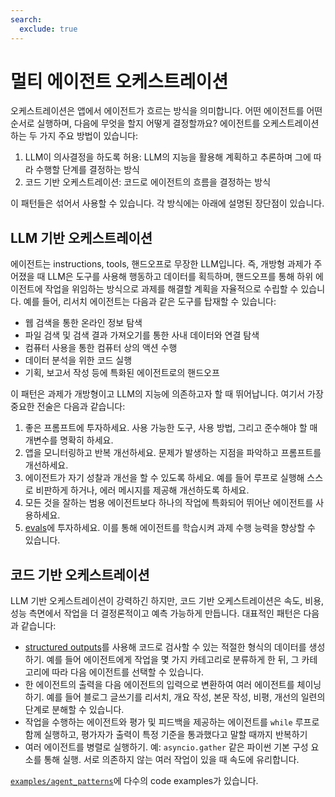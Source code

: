 ```yaml
---
search:
  exclude: true
---
```

# 멀티 에이전트 오케스트레이션

오케스트레이션은 앱에서 에이전트가 흐르는 방식을 의미합니다. 어떤 에이전트를 어떤 순서로 실행하며, 다음에 무엇을 할지 어떻게 결정할까요? 에이전트를 오케스트레이션하는 두 가지 주요 방법이 있습니다:

1. LLM이 의사결정을 하도록 허용: LLM의 지능을 활용해 계획하고 추론하며 그에 따라 수행할 단계를 결정하는 방식
2. 코드 기반 오케스트레이션: 코드로 에이전트의 흐름을 결정하는 방식

이 패턴들은 섞어서 사용할 수 있습니다. 각 방식에는 아래에 설명된 장단점이 있습니다.

## LLM 기반 오케스트레이션

에이전트는 instructions, tools, 핸드오프로 무장한 LLM입니다. 즉, 개방형 과제가 주어졌을 때 LLM은 도구를 사용해 행동하고 데이터를 획득하며, 핸드오프를 통해 하위 에이전트에 작업을 위임하는 방식으로 과제를 해결할 계획을 자율적으로 수립할 수 있습니다. 예를 들어, 리서치 에이전트는 다음과 같은 도구를 탑재할 수 있습니다:

- 웹 검색을 통한 온라인 정보 탐색
- 파일 검색 및 검색 결과 가져오기를 통한 사내 데이터와 연결 탐색
- 컴퓨터 사용을 통한 컴퓨터 상의 액션 수행
- 데이터 분석을 위한 코드 실행
- 기획, 보고서 작성 등에 특화된 에이전트로의 핸드오프

이 패턴은 과제가 개방형이고 LLM의 지능에 의존하고자 할 때 뛰어납니다. 여기서 가장 중요한 전술은 다음과 같습니다:

1. 좋은 프롬프트에 투자하세요. 사용 가능한 도구, 사용 방법, 그리고 준수해야 할 매개변수를 명확히 하세요.
2. 앱을 모니터링하고 반복 개선하세요. 문제가 발생하는 지점을 파악하고 프롬프트를 개선하세요.
3. 에이전트가 자기 성찰과 개선을 할 수 있도록 하세요. 예를 들어 루프로 실행해 스스로 비판하게 하거나, 에러 메시지를 제공해 개선하도록 하세요.
4. 모든 것을 잘하는 범용 에이전트보다 하나의 작업에 특화되어 뛰어난 에이전트를 사용하세요.
5. [evals](https://platform.openai.com/docs/guides/evals)에 투자하세요. 이를 통해 에이전트를 학습시켜 과제 수행 능력을 향상할 수 있습니다.

## 코드 기반 오케스트레이션

LLM 기반 오케스트레이션이 강력하긴 하지만, 코드 기반 오케스트레이션은 속도, 비용, 성능 측면에서 작업을 더 결정론적이고 예측 가능하게 만듭니다. 대표적인 패턴은 다음과 같습니다:

- [structured outputs](https://platform.openai.com/docs/guides/structured-outputs)를 사용해 코드로 검사할 수 있는 적절한 형식의 데이터를 생성하기. 예를 들어 에이전트에게 작업을 몇 가지 카테고리로 분류하게 한 뒤, 그 카테고리에 따라 다음 에이전트를 선택할 수 있습니다.
- 한 에이전트의 출력을 다음 에이전트의 입력으로 변환하여 여러 에이전트를 체이닝하기. 예를 들어 블로그 글쓰기를 리서치, 개요 작성, 본문 작성, 비평, 개선의 일련의 단계로 분해할 수 있습니다.
- 작업을 수행하는 에이전트와 평가 및 피드백을 제공하는 에이전트를 `while` 루프로 함께 실행하고, 평가자가 출력이 특정 기준을 통과했다고 말할 때까지 반복하기
- 여러 에이전트를 병렬로 실행하기. 예: `asyncio.gather` 같은 파이썬 기본 구성 요소를 통해 실행. 서로 의존하지 않는 여러 작업이 있을 때 속도에 유리합니다.

[`examples/agent_patterns`](https://github.com/openai/openai-agents-python/tree/main/examples/agent_patterns)에 다수의 code examples가 있습니다.
